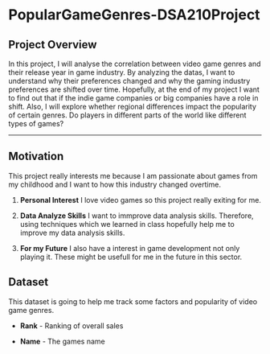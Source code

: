 # PopularGameGenres-DSA210Project

## Project Overview

In this project, I will analyse the correlation between video game genres and their release year in game industry. By analyzing the datas, I want to understand why their preferences changed and why the gaming industry preferences are shifted over time. Hopefully, at the end of my project I want to find out that if the indie game companies or big companies have a role in shift. Also, I will explore whether regional differences impact the popularity of certain genres. Do players in different parts of the world like different types of games?

---

## Motivation

This project really interests me because I am passionate about games from my childhood and I want to how this industry changed overtime.

1. **Personal Interest**
   I love video games so this project really exiting for me.

2. **Data Analyze Skills**
   I want to immprove data analysis skills. Therefore, using techniques which we learned in class hopefully help me to improve my data analysis skills.

3. **For my Future**
   I also have a interest in game development not only playing it. These might be usefull for me in the future in this sector.

## Dataset

This dataset is going to help me track some factors and popularity of video game genres.

- **Rank** - Ranking of overall sales

- **Name** - The games name
